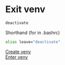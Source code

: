 # Exit venv   
   
``` bash
deactivate
```   
   
Shorthand (for in .bashrc)   
``` bash
alias leave="deactivate"
```   
   
[Create venv](Create%20venv.md)   
[Enter venv](Enter%20venv.md)